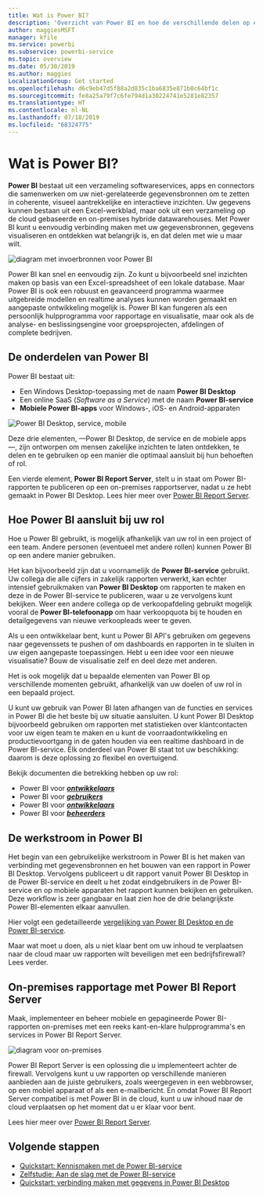 ```yaml
---
title: Wat is Power BI?
description: 'Overzicht van Power BI en hoe de verschillende delen op elkaar aansluiten: Power BI Desktop, de Power BI-service, Power BI mobile, Report Server en Power BI embedded.'
author: maggiesMSFT
manager: kfile
ms.service: powerbi
ms.subservice: powerbi-service
ms.topic: overview
ms.date: 05/30/2019
ms.author: maggies
LocalizationGroup: Get started
ms.openlocfilehash: d6c9eb47d5f88a2d835c1ba6835e871b0c64bf1c
ms.sourcegitcommit: fe8a25a79f7c6fe794d1a30224741e5281e82357
ms.translationtype: HT
ms.contentlocale: nl-NL
ms.lasthandoff: 07/18/2019
ms.locfileid: "68324775"
---
```

# <a name="what-is-power-bi"></a>Wat is Power BI?
**Power BI** bestaat uit een verzameling softwareservices, apps en connectors die samenwerken om uw niet-gerelateerde gegevensbronnen om te zetten in coherente, visueel aantrekkelijke en interactieve inzichten. Uw gegevens kunnen bestaan uit een Excel-werkblad, maar ook uit een verzameling op de cloud gebaseerde en on-premises hybride datawarehouses. Met Power BI kunt u eenvoudig verbinding maken met uw gegevensbronnen, gegevens visualiseren en ontdekken wat belangrijk is, en dat delen met wie u maar wilt.

![diagram met invoerbronnen voor Power BI](media/power-bi-overview/power-bi-input-new.png)

Power BI kan snel en eenvoudig zijn. Zo kunt u bijvoorbeeld snel inzichten maken op basis van een Excel-spreadsheet of een lokale database. Maar Power BI is ook een robuust en geavanceerd programma waarmee uitgebreide modellen en realtime analyses kunnen worden gemaakt en aangepaste ontwikkeling mogelijk is. Power BI kan fungeren als een persoonlijk hulpprogramma voor rapportage en visualisatie, maar ook als de analyse- en beslissingsengine voor groepsprojecten, afdelingen of complete bedrijven.

## <a name="the-parts-of-power-bi"></a>De onderdelen van Power BI
Power BI bestaat uit: 
- Een Windows Desktop-toepassing met de naam **Power BI Desktop**
- Een online SaaS (*Software as a Service*) met de naam **Power BI-service** 
- **Mobiele Power BI-apps** voor Windows-, iOS- en Android-apparaten

![Power BI Desktop, service, mobile](media/power-bi-overview/power-bi-blocks.png)

Deze drie elementen, &mdash;Power BI Desktop, de service en de mobiele apps&mdash;, zijn ontworpen om mensen zakelijke inzichten te laten ontdekken, te delen en te gebruiken op een manier die optimaal aansluit bij hun behoeften of rol.

Een vierde element, **Power BI Report Server**, stelt u in staat om Power BI-rapporten te publiceren op een on-premises rapportserver, nadat u ze hebt gemaakt in Power BI Desktop. Lees hier meer over [Power BI Report Server](#on-premises-reporting-with-power-bi-report-server).

## <a name="how-power-bi-matches-your-role"></a>Hoe Power BI aansluit bij uw rol
Hoe u Power BI gebruikt, is mogelijk afhankelijk van uw rol in een project of een team. Andere personen (eventueel met andere rollen) kunnen Power BI op een andere manier gebruiken.

Het kan bijvoorbeeld zijn dat u voornamelijk de **Power BI-service** gebruikt. Uw collega die alle cijfers in zakelijk rapporten verwerkt, kan echter intensief gebruikmaken van **Power BI Desktop** om rapporten te maken en deze in de Power BI-service te publiceren, waar u ze vervolgens kunt bekijken. Weer een andere collega op de verkoopafdeling gebruikt mogelijk vooral de **Power BI-telefoonapp** om haar verkoopquota bij te houden en detailgegevens van nieuwe verkoopleads weer te geven.

Als u een ontwikkelaar bent, kunt u Power BI API's gebruiken om gegevens naar gegevenssets te pushen of om dashboards en rapporten in te sluiten in uw eigen aangepaste toepassingen. Hebt u een idee voor een nieuwe visualisatie? Bouw de visualisatie zelf en deel deze met anderen.  

Het is ook mogelijk dat u bepaalde elementen van Power BI op verschillende momenten gebruikt, afhankelijk van uw doelen of uw rol in een bepaald project.

U kunt uw gebruik van Power BI laten afhangen van de functies en services in Power BI die het beste bij uw situatie aansluiten. U kunt Power BI Desktop bijvoorbeeld gebruiken om rapporten met statistieken over klantcontacten voor uw eigen team te maken en u kunt de voorraadontwikkeling en productievoortgang in de gaten houden via een realtime dashboard in de Power BI-service. Elk onderdeel van Power BI staat tot uw beschikking: daarom is deze oplossing zo flexibel en overtuigend.

Bekijk documenten die betrekking hebben op uw rol:
- Power BI voor [***ontwikkelaars***](desktop-what-is-desktop.md)
- Power BI voor [***gebruikers***](consumer/end-user-consumer.md)
- Power BI voor [***ontwikkelaars***](developer/what-can-you-do.md)
- Power BI voor [***beheerders***](service-admin-administering-power-bi-in-your-organization.md)

## <a name="the-flow-of-work-in-power-bi"></a>De werkstroom in Power BI
Het begin van een gebruikelijke werkstroom in Power BI is het maken van verbinding met gegevensbronnen en het bouwen van een rapport in Power BI Desktop. Vervolgens publiceert u dit rapport vanuit Power BI Desktop in de Power BI-service en deelt u het zodat eindgebruikers in de Power BI-service en op mobiele apparaten het rapport kunnen bekijken en gebruiken.
Deze workflow is zeer gangbaar en laat zien hoe de drie belangrijkste Power BI-elementen elkaar aanvullen.

Hier volgt een gedetailleerde [vergelijking van Power BI Desktop en de Power BI-service](service-service-vs-desktop.md).

Maar wat moet u doen, als u niet klaar bent om uw inhoud te verplaatsen naar de cloud maar uw rapporten wilt beveiligen met een bedrijfsfirewall?  Lees verder.

## <a name="on-premises-reporting-with-power-bi-report-server"></a>On-premises rapportage met Power BI Report Server
Maak, implementeer en beheer mobiele en gepagineerde Power BI-rapporten on-premises met een reeks kant-en-klare hulpprogramma's en services in Power BI Report Server.

![diagram voor on-premises](media/power-bi-overview/power-bi-report-server2.png)

Power BI Report Server is een oplossing die u implementeert achter de firewall. Vervolgens kunt u uw rapporten op verschillende manieren aanbieden aan de juiste gebruikers, zoals weergegeven in een webbrowser, op een mobiel apparaat of als een e-mailbericht. En omdat Power BI Report Server compatibel is met Power BI in de cloud, kunt u uw inhoud naar de cloud verplaatsen op het moment dat u er klaar voor bent. 

Lees hier meer over [Power BI Report Server](report-server/get-started.md).

## <a name="next-steps"></a>Volgende stappen
- [Quickstart: Kennismaken met de Power BI-service](service-the-new-power-bi-experience.md)   
- [Zelfstudie: Aan de slag met de Power BI-service](service-get-started.md)
- [Quickstart: verbinding maken met gegevens in Power BI Desktop](desktop-quickstart-connect-to-data.md)
